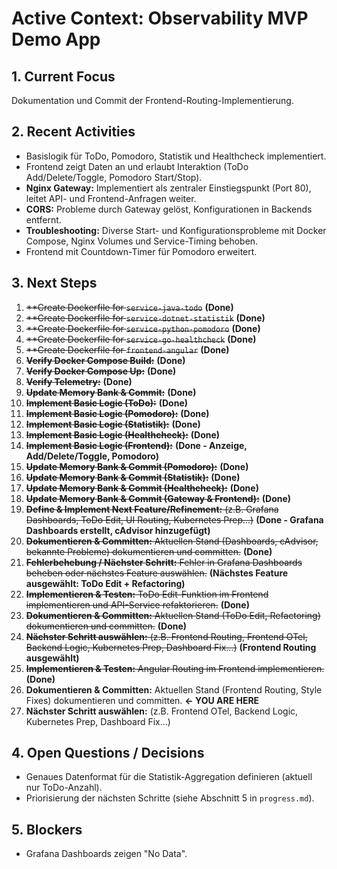 # Active Context: Observability MVP Demo App

## 1. Current Focus

Dokumentation und Commit der Frontend-Routing-Implementierung.

## 2. Recent Activities

-   Basislogik für ToDo, Pomodoro, Statistik und Healthcheck implementiert.
-   Frontend zeigt Daten an und erlaubt Interaktion (ToDo Add/Delete/Toggle, Pomodoro Start/Stop).
-   **Nginx Gateway:** Implementiert als zentraler Einstiegspunkt (Port 80), leitet API- und Frontend-Anfragen weiter.
-   **CORS:** Probleme durch Gateway gelöst, Konfigurationen in Backends entfernt.
-   **Troubleshooting:** Diverse Start- und Konfigurationsprobleme mit Docker Compose, Nginx Volumes und Service-Timing behoben.
-   Frontend mit Countdown-Timer für Pomodoro erweitert.

## 3. Next Steps

1.  ~~**Create Dockerfile for `service-java-todo`~~ **(Done)**
2.  ~~**Create Dockerfile for `service-dotnet-statistik`~~ **(Done)**
3.  ~~**Create Dockerfile for `service-python-pomodoro`~~ **(Done)**
4.  ~~**Create Dockerfile for `service-go-healthcheck`~~ **(Done)**
5.  ~~**Create Dockerfile for `frontend-angular`~~ **(Done)**
6.  ~~**Verify Docker Compose Build:**~~ **(Done)**
7.  ~~**Verify Docker Compose Up:**~~ **(Done)**
8.  ~~**Verify Telemetry:**~~ **(Done)**
9.  ~~**Update Memory Bank & Commit:**~~ **(Done)**
10. ~~**Implement Basic Logic (ToDo):**~~ **(Done)**
11. ~~**Implement Basic Logic (Pomodoro):**~~ **(Done)**
12. ~~**Implement Basic Logic (Statistik):**~~ **(Done)**
13. ~~**Implement Basic Logic (Healthcheck):**~~ **(Done)**
14. ~~**Implement Basic Logic (Frontend):**~~ **(Done - Anzeige, Add/Delete/Toggle, Pomodoro)**
15. ~~**Update Memory Bank & Commit (Pomodoro):**~~ **(Done)**
16. ~~**Update Memory Bank & Commit (Statistik):**~~ **(Done)**
17. ~~**Update Memory Bank & Commit (Healthcheck):**~~ **(Done)**
18. ~~**Update Memory Bank & Commit (Gateway & Frontend):**~~ **(Done)**
19. ~~**Define & Implement Next Feature/Refinement:** (z.B. Grafana Dashboards, ToDo Edit, UI Routing, Kubernetes Prep...)~~ **(Done - Grafana Dashboards erstellt, cAdvisor hinzugefügt)**
20. ~~**Dokumentieren & Committen:** Aktuellen Stand (Dashboards, cAdvisor, bekannte Probleme) dokumentieren und committen.~~ **(Done)**
21. ~~**Fehlerbehebung / Nächster Schritt:** Fehler in Grafana Dashboards beheben oder nächstes Feature auswählen.~~ **(Nächstes Feature ausgewählt: ToDo Edit + Refactoring)**
22. ~~**Implementieren & Testen:** ToDo Edit-Funktion im Frontend implementieren und API-Service refaktorieren.~~ **(Done)**
23. ~~**Dokumentieren & Committen:** Aktuellen Stand (ToDo Edit, Refactoring) dokumentieren und committen.~~ **(Done)**
24. ~~**Nächster Schritt auswählen:** (z.B. Frontend Routing, Frontend OTel, Backend Logic, Kubernetes Prep, Dashboard Fix...)~~ **(Frontend Routing ausgewählt)**
25. ~~**Implementieren & Testen:** Angular Routing im Frontend implementieren.~~ **(Done)**
26. **Dokumentieren & Committen:** Aktuellen Stand (Frontend Routing, Style Fixes) dokumentieren und committen. **<- YOU ARE HERE**
27. **Nächster Schritt auswählen:** (z.B. Frontend OTel, Backend Logic, Kubernetes Prep, Dashboard Fix...)

## 4. Open Questions / Decisions

-   Genaues Datenformat für die Statistik-Aggregation definieren (aktuell nur ToDo-Anzahl).
-   Priorisierung der nächsten Schritte (siehe Abschnitt 5 in `progress.md`).

## 5. Blockers

-   Grafana Dashboards zeigen "No Data". 